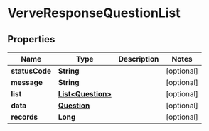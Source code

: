 
# VerveResponseQuestionList

## Properties
Name | Type | Description | Notes
------------ | ------------- | ------------- | -------------
**statusCode** | **String** |  |  [optional]
**message** | **String** |  |  [optional]
**list** | [**List&lt;Question&gt;**](Question.md) |  |  [optional]
**data** | [**Question**](Question.md) |  |  [optional]
**records** | **Long** |  |  [optional]



